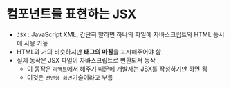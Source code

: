 # 컴포넌트를 표현하는 JSX
- `JSX` : JavaScript XML, 간단히 말하면 하나의 파일에 자바스크립트와 HTML 동시에 사용 가능
- HTML와 거의 비슷하지만 **태그의 마침**을 표시해주어야 함
- 실제 동작은 JSX 파일이 자바스크립트로 변환되서 동작
    - 이 동작은 `리액트`에서 해주기 때문에 개발자는 JSX를 작성하기만 하면 됨
    - 이것은 `선언형 화면`기술이라고 부름